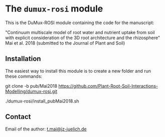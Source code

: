 The `dumux-rosi` module
=================================
This is the DuMux-ROSI module containing the code for the manuscript:

"Continuum multiscale model of root water and nutrient uptake from soil with explicit consideration of the 3D root architecture and the rhizosphere" Mai et al. 2018 (submitted to the Journal of Plant and Soil) 

Installation
--------------------------

The easiest way to install this module is to create a new folder and run these commands:

git clone -b pub/Mai2018 https://github.com/Plant-Root-Soil-Interactions-Modelling/dumux-rosi.git

./dumux-rosi/install_pubMai2018.sh

Contact
--------------------------
Email of the author: t.mai@jz-juelich.de

